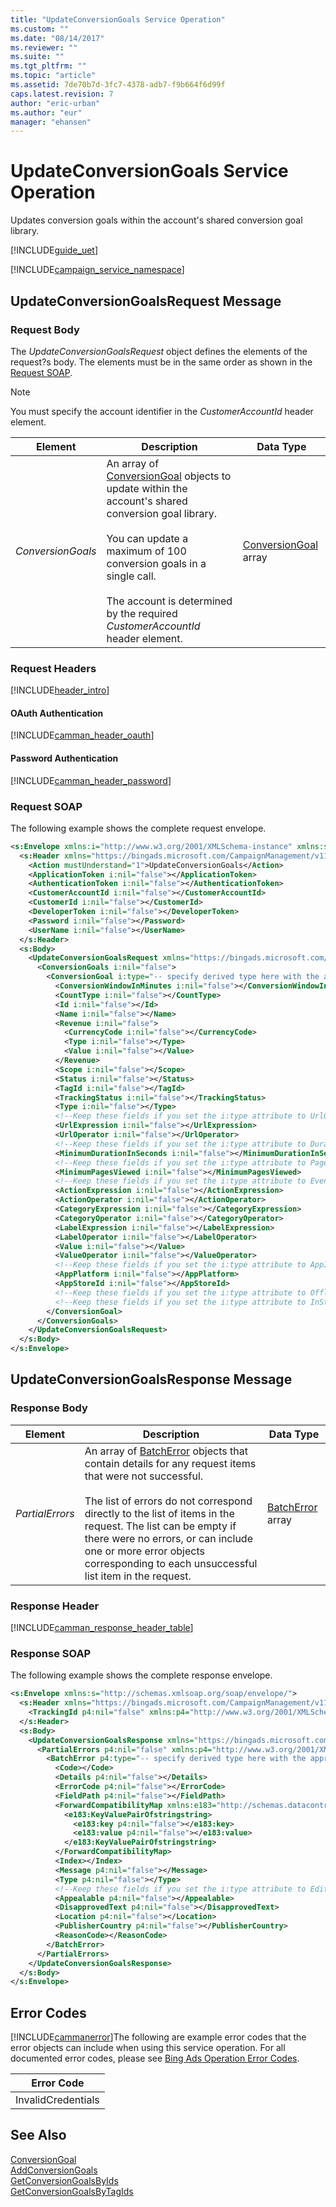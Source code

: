 ```yaml
---
title: "UpdateConversionGoals Service Operation"
ms.custom: ""
ms.date: "08/14/2017"
ms.reviewer: ""
ms.suite: ""
ms.tgt_pltfrm: ""
ms.topic: "article"
ms.assetid: 7de70b7d-3fc7-4378-adb7-f9b664f6d99f
caps.latest.revision: 7
author: "eric-urban"
ms.author: "eur"
manager: "ehansen"
---
```

# UpdateConversionGoals Service Operation
Updates conversion goals within the account's shared conversion goal library. 

[!INCLUDE[guide_uet](../campaign-api/includes/guide-uet.md)]

[!INCLUDE[campaign_service_namespace](../campaign-api/includes/campaign-service-namespace.md)]

## <a name="request"></a>UpdateConversionGoalsRequest Message

### Request Body
The *UpdateConversionGoalsRequest* object defines the elements of the request?s body. The elements must be in the same order as shown in the [Request SOAP](#request_soap).

> [!NOTE]
> You must specify the account identifier in the *CustomerAccountId* header element.

|Element|Description|Data Type|
|-----------|---------------|-------------|
|*ConversionGoals*|An array of [ConversionGoal](../campaign-api/conversiongoal-data-object.md) objects to update within the account's shared conversion goal library.<br /><br />You can update a maximum of 100 conversion goals in a single call. <br/><br/>The account is determined by the required *CustomerAccountId* header element.|[ConversionGoal](../campaign-api/conversiongoal-data-object.md) array|

### Request Headers
[!INCLUDE[header_intro](../campaign-api/includes/header-intro.md)]
#### OAuth Authentication
[!INCLUDE[camman_header_oauth](../campaign-api/includes/camman-header-oauth.md)]
#### Password Authentication
[!INCLUDE[camman_header_password](../campaign-api/includes/camman-header-password.md)]
### <a name="request_soap"></a>Request SOAP
The following example shows the complete request envelope.

```xml
<s:Envelope xmlns:i="http://www.w3.org/2001/XMLSchema-instance" xmlns:s="http://schemas.xmlsoap.org/soap/envelope/">
  <s:Header xmlns="https://bingads.microsoft.com/CampaignManagement/v11">
    <Action mustUnderstand="1">UpdateConversionGoals</Action>
    <ApplicationToken i:nil="false"></ApplicationToken>
    <AuthenticationToken i:nil="false"></AuthenticationToken>
    <CustomerAccountId i:nil="false"></CustomerAccountId>
    <CustomerId i:nil="false"></CustomerId>
    <DeveloperToken i:nil="false"></DeveloperToken>
    <Password i:nil="false"></Password>
    <UserName i:nil="false"></UserName>
  </s:Header>
  <s:Body>
    <UpdateConversionGoalsRequest xmlns="https://bingads.microsoft.com/CampaignManagement/v11">
      <ConversionGoals i:nil="false">
        <ConversionGoal i:type="-- specify derived type here with the appropriate prefix --">
          <ConversionWindowInMinutes i:nil="false"></ConversionWindowInMinutes>
          <CountType i:nil="false"></CountType>
          <Id i:nil="false"></Id>
          <Name i:nil="false"></Name>
          <Revenue i:nil="false">
            <CurrencyCode i:nil="false"></CurrencyCode>
            <Type i:nil="false"></Type>
            <Value i:nil="false"></Value>
          </Revenue>
          <Scope i:nil="false"></Scope>
          <Status i:nil="false"></Status>
          <TagId i:nil="false"></TagId>
          <TrackingStatus i:nil="false"></TrackingStatus>
          <Type i:nil="false"></Type>
          <!--Keep these fields if you set the i:type attribute to UrlGoal-->
          <UrlExpression i:nil="false"></UrlExpression>
          <UrlOperator i:nil="false"></UrlOperator>
          <!--Keep these fields if you set the i:type attribute to DurationGoal-->
          <MinimumDurationInSeconds i:nil="false"></MinimumDurationInSeconds>
          <!--Keep these fields if you set the i:type attribute to PagesViewedPerVisitGoal-->
          <MinimumPagesViewed i:nil="false"></MinimumPagesViewed>
          <!--Keep these fields if you set the i:type attribute to EventGoal-->
          <ActionExpression i:nil="false"></ActionExpression>
          <ActionOperator i:nil="false"></ActionOperator>
          <CategoryExpression i:nil="false"></CategoryExpression>
          <CategoryOperator i:nil="false"></CategoryOperator>
          <LabelExpression i:nil="false"></LabelExpression>
          <LabelOperator i:nil="false"></LabelOperator>
          <Value i:nil="false"></Value>
          <ValueOperator i:nil="false"></ValueOperator>
          <!--Keep these fields if you set the i:type attribute to AppInstallGoal-->
          <AppPlatform i:nil="false"></AppPlatform>
          <AppStoreId i:nil="false"></AppStoreId>
          <!--Keep these fields if you set the i:type attribute to OfflineConversionGoal-->
          <!--Keep these fields if you set the i:type attribute to InStoreTransactionGoal-->
        </ConversionGoal>
      </ConversionGoals>
    </UpdateConversionGoalsRequest>
  </s:Body>
</s:Envelope>
```

## <a name="response"></a>UpdateConversionGoalsResponse Message

### <a name="Body_Elements"></a>Response Body

|Element|Description|Data Type|
|-----------|---------------|-------------|
|*PartialErrors*|An array of [BatchError](../campaign-api/batcherror-data-object.md) objects that contain details for any request items that were not successful.<br /><br />The list of errors do not correspond directly to the list of items in the request. The list can be empty if there were no errors, or can include one or more error objects corresponding to each unsuccessful list item in the request.|[BatchError](../campaign-api/batcherror-data-object.md) array|

### <a name="Header_Elements"></a>Response Header
[!INCLUDE[camman_response_header_table](../campaign-api/includes/camman-response-header-table.md)]

### <a name="response_soap"></a>Response SOAP
The following example shows the complete response envelope.

```xml
<s:Envelope xmlns:s="http://schemas.xmlsoap.org/soap/envelope/">
  <s:Header xmlns="https://bingads.microsoft.com/CampaignManagement/v11">
    <TrackingId p4:nil="false" xmlns:p4="http://www.w3.org/2001/XMLSchema-instance"></TrackingId>
  </s:Header>
  <s:Body>
    <UpdateConversionGoalsResponse xmlns="https://bingads.microsoft.com/CampaignManagement/v11">
      <PartialErrors p4:nil="false" xmlns:p4="http://www.w3.org/2001/XMLSchema-instance">
        <BatchError p4:type="-- specify derived type here with the appropriate prefix --">
          <Code></Code>
          <Details p4:nil="false"></Details>
          <ErrorCode p4:nil="false"></ErrorCode>
          <FieldPath p4:nil="false"></FieldPath>
          <ForwardCompatibilityMap xmlns:e183="http://schemas.datacontract.org/2004/07/System.Collections.Generic" p4:nil="false">
            <e183:KeyValuePairOfstringstring>
              <e183:key p4:nil="false"></e183:key>
              <e183:value p4:nil="false"></e183:value>
            </e183:KeyValuePairOfstringstring>
          </ForwardCompatibilityMap>
          <Index></Index>
          <Message p4:nil="false"></Message>
          <Type p4:nil="false"></Type>
          <!--Keep these fields if you set the i:type attribute to EditorialError-->
          <Appealable p4:nil="false"></Appealable>
          <DisapprovedText p4:nil="false"></DisapprovedText>
          <Location p4:nil="false"></Location>
          <PublisherCountry p4:nil="false"></PublisherCountry>
          <ReasonCode></ReasonCode>
        </BatchError>
      </PartialErrors>
    </UpdateConversionGoalsResponse>
  </s:Body>
</s:Envelope>
```

## <a name="errors"></a>Error Codes
[!INCLUDE[cammanerror](../campaign-api/includes/cammanerror.md)]The following are example  error codes that the error objects can include when using this service operation. For all documented error codes, please see [Bing Ads Operation Error Codes](http://go.microsoft.com/fwlink/?LinkId=511884).

|Error Code|
|--------------|
|InvalidCredentials|

## See Also
[ConversionGoal](../campaign-api/conversiongoal-data-object.md)  
[AddConversionGoals](../campaign-api/addconversiongoals-service-operation.md)  
[GetConversionGoalsByIds](../campaign-api/getconversiongoalsbyids-service-operation.md)  
[GetConversionGoalsByTagIds](../campaign-api/getconversiongoalsbytagids-service-operation.md)  
